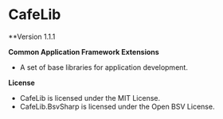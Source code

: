 # CafeLib

**Version 1.1.1

**Common Application Framework Extensions**

- A set of base libraries for application development.

**License**

- CafeLib is licensed under the MIT License.
- CafeLib.BsvSharp is licensed under the Open BSV License.

